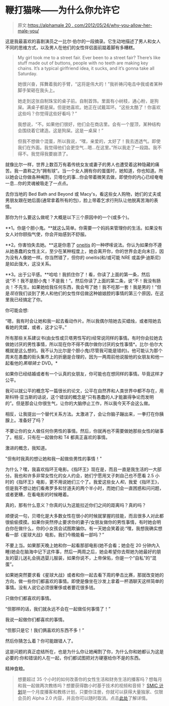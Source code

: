 # 鞭打猫咪——为什么你允许它

> 原文:[https://alphamale 20 . com/2012/05/24/why-you-allow-her-male-you/](https://alphamale20.com/2012/05/24/why-you-allow-her-to-emasculate-you/)

这是我最喜欢的喜剧演员之一比尔·伯尔的一段摘录。它生动地描述了男人和女人不同的思维方式，以及男人在他们的女性伴侣面前踮着脚有多糟糕。

> My girl took me to a street fair. Ever been to a street fair? There’s like stuff made out of buttons, people with no teeth are making key chains. It’s a typical girlfriend idea, it sucks, and it’s gonna take all Saturday.
> 
> 她很兴奋，挥舞着我的手臂，“这将是伟大的！”我祈祷闪电击中我或者某种脚手架砸在我头上。
> 
> 她走到这张自制珠宝的桌子前。自制首饰。里面有小树枝，通心粉，是狗屎。满桌子都是屎。但是她喜欢。她正在试戴耳环。“这些太酷了！你喜欢这些吗？你觉得这些好看吗？”
> 
> 我想说，“不。如果他们很好，他们会在商店里。会有一个屋顶，某种结构会围绕着它建造。这是狗屎。这是一桌屎！”
> 
> 但我不想做个混蛋，所以我说，“嘿，亲爱的，太好了！我去透透气。即使我们在外面。我觉得他们会更空气…嗯…在这里。”所以我走了一段路。我不得不。我觉得我要崩溃了。

就像比尔一样，世界上数百万有着传统女友或妻子的男人也遭受着这种隐藏的痛苦。我一直称之为“拥有球”。当一个女人拥有你的蛋蛋时，她知道，你也知道。所以她会让你做各种阉割，贝塔化的事...你会带着微笑去做，即使你的内心已经奄奄一息...你的灵魂被吸走了一点点。

去你当地的 Bed Bath and Beyond 或 Macy's，看这些女人购物，她们的丈夫或男朋友跟在她后面(通常拿着所有的包)，脸上带着乞求行刑队让他脱离苦海的表情。

那你为什么要这么做呢？大概是以下三个原因中的一个(或多个)。

**1。你是个胆小鬼。**就这么简单。你需要一个妈妈来管理你的生活。如果没有女人对你颐指气使，你会开始感到不舒服。

**2。你害怕失去她。**这是你患了 [oneitis](http://www.blackdragon-blog.com/2012/03/11/nine-steps-to-avoid-neediness-and-oneitis/ "Nine Steps To Avoid Neediness and Oneitis") 的一种啰嗦说法。你认为如果你不遵从她愚蠢的女性主义，至少在某种程度上，她会离开你，你的世界会走向末日，因为没有人像她一样。你当然错了，但你的 oneitis(和/或可能 NRE 或盖伊·迪斯尼)是如此强大，这没关系。

**3。出于公平感。**哈哈！我抓住你了！看，你读了上面的第一条，然后说“不！我不是胆小鬼！不是我！”。然后你读了上面的第二条，说“不！我没有肠炎！不先生。如果她给我任何东西，我会甩了她！我不吃那一套！我是男的！”但是*现在*我们谈到了男人和他们的女性伴侣做这种娘娘腔的事情的第三个原因，在这里我已经搞定了你。

你可能会想:

“嗯，我有时会让她和我一起去看动作片。所以我偶尔陪她去买蜡烛，或者陪她去看她的灵媒，或者，这才公平。”

所有那些关系建议书(由女性或贝塔男性写的)经常说同样的事情。有时你会拉她去做她讨厌的男性事情，所以现在你不得不偶尔做你讨厌的女性事情*。比尔·伯尔大概就是这么想的。我不认为比尔是个胆小鬼(尽管我可能是错的)。他可能认为那个周末在愚蠢的街头集市上的折磨是合理的，因为一两周前他说服他的女朋友和他一起看他的*黑暗骑士* DVD。*

如果你已经结婚或者有一个认真的女朋友，你可能也在想同样的事情。毕竟这样才公平。

我可以就公平的概念写一篇很长的论文，公平在自然界和人类世界中都不存在，用斯科特·亚当斯的话说，这个错误的概念是“只有愚蠢的人才能赢得争论而发明的”。但是那会让你很生气，让你的大脑停止工作，所以我今天不会这么做。

相反，让我提出一个替代关系方法。太激进了，会让你脑子蹦出来，一拳打在你胰腺上。准备好了吗？

不要让你的女人做任何你男性的事情。然后，你就再也不需要做她那些女性的破事了。相反，只有在一起做你和 T4 都真正喜欢的事情。

激进的概念，我知道。

"但有时我真的想让她和我一起做些男性的事情！"

为什么？嘿，我喜欢指环王电影。《指环王》现在是，而且一直是我生活的一大部分。我也和许多非常女性化的女人约会，她们宁愿用叉子刺自己也不愿看 2.5 小时的《指环王》电影，更不用说她们三个了。我爱这些女人*和*，我爱《指环王》，但是我不想让她们看弗罗多和甘道夫的两个半小时，而她们会一直困惑和问问题，或者更糟，在看电影的时候睡着。

真的，那有什么意义？你真的认为这能拉近你们之间的距离吗？真的吗？

顺便说一句，贝塔化是大多数女性在很小的时候就掌握的技能，而且很多人对此都很偷偷摸摸。如果你突然停止要求你的妻子/女朋友做你的男性事情，有时她会明白你在做什么，你的小女孩会试图欺骗你。有一天她会笑着说:“嘿，我想我确实想看一部《星球大战》电影。我们今晚能看一部吗？”

不要上当。如果那天晚上她和你一起看那部电影(她不会看；她会在 20 分钟内入睡)她会在脑海中记下这件事，然后一两周之后，她会希望你去帮她为她最好的朋友的婴儿送礼会挑选婴儿服装，如果你说不，上帝保佑，你是一个“自私”的“混蛋”。

如果她突然要求看《星球大战》或者和你一起去看下周的拳击比赛，那就改变她的方向，做一些你们都喜欢的事情。即使是像坐在沙发上拿着一杯酒聊天这样简单的事情。没有人说它必须很奢侈或者要花很多钱。

只做你们都喜欢的事情。

“但那样的话，我们就永远不会在一起做任何事情了！”

我说一起做你们都喜欢的事情。

“但那只是它！我们俩喜欢的东西不多！”

然后你猜怎么着？你可能跟错人了。

这是问题的真正症结所在，也是为什么你让她阉割了你，为什么你和她都认为这是必要的:你和错误的人在一起，你们都试图把对方硬塞给你不是的东西。

精神食粮。

> 想要超过 35 个小时的如何改善你的女性生活和财务生活的播客吗？想每月和我一起做两次教练吗？想要获得数小时基于技术的视频和音频？ [SMIC 计划](https://alphamale20.kartra.com/page/vIL17)是一个月度播客和教练计划，只要你注册，你就可以获得大量独家、仅限会员的 Alpha 2.0 内容，并且你可以随时取消。点击[此处](https://alphamale20.kartra.com/page/vIL17)了解详情。